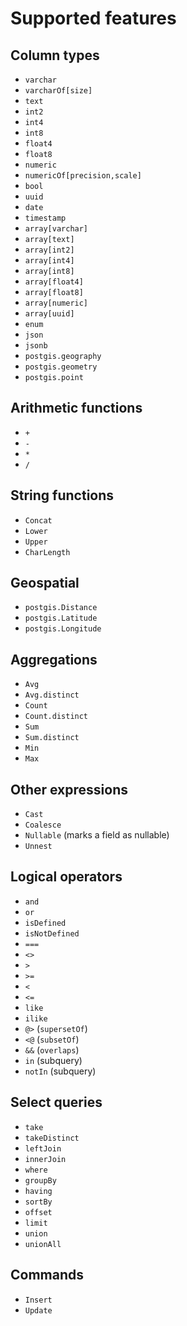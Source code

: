 # Supported features

## Column types

- `varchar`
- `varcharOf[size]`
- `text`
- `int2`
- `int4`
- `int8`
- `float4`
- `float8`
- `numeric`
- `numericOf[precision,scale]`
- `bool`
- `uuid`
- `date`
- `timestamp`
- `array[varchar]`
- `array[text]`
- `array[int2]`
- `array[int4]`
- `array[int8]`
- `array[float4]`
- `array[float8]`
- `array[numeric]`
- `array[uuid]`
- `enum`
- `json`
- `jsonb`
- `postgis.geography`
- `postgis.geometry`
- `postgis.point`

## Arithmetic functions

- `+`
- `-`
- `*`
- `/`

## String functions

- `Concat`
- `Lower`
- `Upper`
- `CharLength`

## Geospatial

- `postgis.Distance`
- `postgis.Latitude`
- `postgis.Longitude`

## Aggregations

- `Avg`
- `Avg.distinct`
- `Count`
- `Count.distinct`
- `Sum`
- `Sum.distinct`
- `Min`
- `Max`

## Other expressions

- `Cast`
- `Coalesce`
- `Nullable` (marks a field as nullable)
- `Unnest`

## Logical operators

- `and`
- `or`
- `isDefined`
- `isNotDefined`
- `===`
- `<>`
- `>`
- `>=`
- `<`
- `<=`
- `like`
- `ilike`
- `@>` (`supersetOf`)
- `<@` (`subsetOf`)
- `&&` (`overlaps`)
- `in` (subquery)
- `notIn` (subquery)


## Select queries

- `take`
- `takeDistinct`
- `leftJoin`
- `innerJoin`
- `where`
- `groupBy`
- `having`
- `sortBy`
- `offset`
- `limit`
- `union`
- `unionAll`


## Commands

- `Insert`
- `Update`
